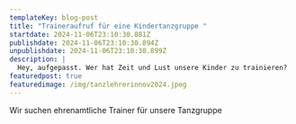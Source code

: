 ```yaml
---
templateKey: blog-post
title: "Traineraufruf für eine Kindertanzgruppe "
startdate: 2024-11-06T23:10:30.881Z
publishdate: 2024-11-06T23:10:30.894Z
unpublishdate: 2024-11-06T23:10:30.899Z
description: |
  Hey, aufgepasst. Wer hat Zeit und Lust unsere Kinder zu trainieren?
featuredpost: true
featuredimage: /img/tanzlehrerinnov2024.jpeg
---
```

Wir suchen ehrenamtliche Trainer für unsere Tanzgruppe